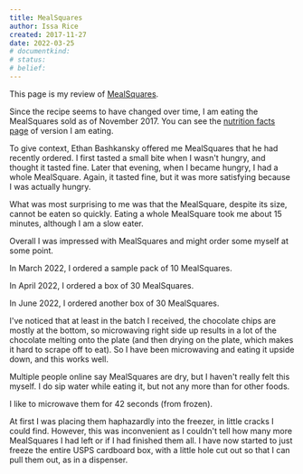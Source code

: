 ```yaml
---
title: MealSquares
author: Issa Rice
created: 2017-11-27
date: 2022-03-25
# documentkind:
# status:
# belief:
---
```


This page is my review of [MealSquares](https://www.mealsquares.com).

Since the recipe seems to have changed over time, I am eating the MealSquares sold as of November 2017. You can see the [nutrition facts page](https://web.archive.org/web/20171127100840/https://www.mealsquares.com/nutrition-facts.html "“Nutrition Facts”. MealSquares. Archived from the original (https://www.mealsquares.com/nutrition-facts.html) on November 27, 2017. Retrieved November 27, 2017.") of version I am eating.

To give context, Ethan Bashkansky offered me MealSquares that he had recently ordered. I first tasted a small bite when I wasn't hungry, and thought it tasted fine. Later that evening, when I became hungry, I had a whole MealSquare. Again, it tasted fine, but it was more satisfying because I was actually hungry.

What was most surprising to me was that the MealSquare, despite its size, cannot be eaten so quickly. Eating a whole MealSquare took me about 15 minutes, although I am a slow eater.

Overall I was impressed with MealSquares and might order some myself at some point.

In March 2022, I ordered a sample pack of 10 MealSquares.

In April 2022, I ordered a box of 30 MealSquares.

In June 2022, I ordered another box of 30 MealSquares.

I've noticed that at least in the batch I received, the chocolate chips are
mostly at the bottom, so microwaving right side up results in a lot of the
chocolate melting onto the plate (and then drying on the plate, which makes it
hard to scrape off to eat). So I have been microwaving and eating it upside
down, and this works well.

Multiple people online say MealSquares are dry, but I haven't really felt this
myself. I do sip water while eating it, but not any more than for other foods.

I like to microwave them for 42 seconds (from frozen).

At first I was placing them haphazardly into the freezer, in little cracks I could find. However, this was inconvenient as I couldn't tell how many more MealSquares I had left or if I had finished them all. I have now started to just freeze the entire USPS cardboard box, with a little hole cut out so that I can pull them out, as in a dispenser.
